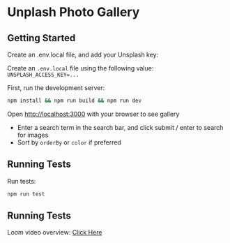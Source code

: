 # Unplash Photo Gallery

## Getting Started

Create an .env.local file, and add your Unsplash key:

Create an `.env.local` file using the following value: `UNSPLASH_ACCESS_KEY=...`

First, run the development server:

```bash
npm install && npm run build && npm run dev
```

Open [http://localhost:3000](http://localhost:3000) with your browser to see gallery

- Enter a search term in the search bar, and click submit / enter to search for images
- Sort by `orderBy` or `color` if preferred

## Running Tests

Run tests:

```bash
npm run test
```

## Running Tests

Loom video overview: [Click Here](https://www.loom.com/share/04158736ed874e50b85958a3d6e9ff04)
